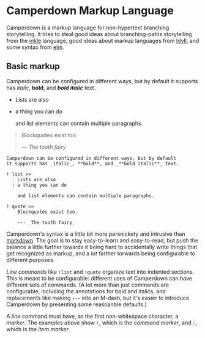 # Camperdown Markup Language

Camperdown is a markup language for non-hypertext branching storytelling.
It tries to steal good ideas about branching-paths storytelling from the
[inkle](https://www.inklestudios.com/ink/) language, good ideas about markup
languages from [Idyll](https://idyll-lang.org/), and some syntax from
[elm](https://elm-lang.org/).

## Basic markup

Camperdown can be configured in different ways, but by default
it supports has _italic_, **bold**, and _**bold italic**_ text.

-   Lists are also
-   a thing you can do

    and list elements can contain multiple paragraphs.

> Blockquotes exist too.
>
>  — _The tooth fairy_

```
Camperdown can be configured in different ways, but by default
it supports has _italic_, **bold**, and _**bold italic**_ text.

! list >>
  : Lists are also
  : a thing you can do

    and list elements can contain multiple paragraphs.

! quote >>
    Blockquotes exist too.
 
    --- _The tooth fairy_
```

Camperdown's syntax is a little bit more persnickety and intrusive than 
[markdown](https://daringfireball.net/projects/markdown/basics).
The goal is to stay easy-to-learn and easy-to-read, but push the balance
a little further towards it being hard to accidentally write things that
get recognized as markup, and a _lot_ farther torwards being configurable
to different purposes.

_Line commands_ like `!list` and `!quote` organize text into indented sections.
This is meant to be configurable: different uses of Camperdown can have different
sets of commands. (A lot more than just commands are configurable, including the
annotations for bold and italics, and replacements like making `---` into an M-dash, 
but it's easier to introduce Camperdown by presenting some reasoanble defaults.)

A line command must have, as the first non-whitespace character,
a _marker_. The examples above show `!`, which is the _command marker_, and 
`:`, which is the _item marker_.